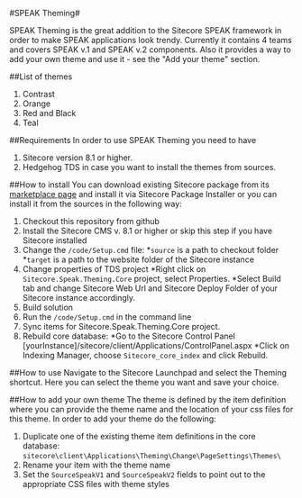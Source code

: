 #SPEAK Theming#

SPEAK Theming is the great addition to the Sitecore SPEAK framework in order to make SPEAK applications look trendy. Currently it contains 4 teams and covers SPEAK v.1 and SPEAK v.2 components. Also it provides a way to add your own theme and use it - see the "Add your theme" section.

##List of themes
1. Contrast
2. Orange
3. Red and Black
4. Teal
 
##Requirements
In order to use SPEAK Theming you need to have 

1. Sitecore version 8.1 or higher.
2. Hedgehog TDS in case you want to install the themes from sources.

##How to install
You can download existing Sitecore package from its [marketplace page](https://marketplace.sitecore.net/Modules/S/Sitecore_SPEAK_Theming.aspx?sc_lang=en) and install it via Sitecore Package Installer or you can install it from the sources in the following way:

1. Checkout this repository from github
2. Install the Sitecore CMS v. 8.1 or higher or skip this step if you have Sitecore installed
3. Change the `/code/Setup.cmd` file:
  *`source` is a path to checkout folder 
  *`target` is a path to the website folder of the Sitecore instance
4.	Change properties of TDS project
  *Right click on `Sitecore.Speak.Theming.Core` project, select Properties.
  *Select Build tab and change Sitecore Web Url and Sitecore Deploy Folder of your Sitecore instance accordingly.
5.	Build solution
6.	Run the `/code/Setup.cmd` in the command line
7.	Sync items for Sitecore.Speak.Theming.Core project.
8.	Rebuild core database:
  *Go to the Sitecore Control Panel [yourInstance]/sitecore/client/Applications/ControlPanel.aspx
  *Click on Indexing Manager, choose `Sitecore_core_index` and click Rebuild. 

##How to use
Navigate to the Sitecore Launchpad and select the Theming shortcut. Here you can select the theme you want and save your choice.

##How to add your own theme
The theme is defined by the item definition where you can provide the theme name and the location of your css files for this theme.
In order to add your theme do the following:

1. Duplicate one of the existing theme item definitions in the core database: `sitecore\client\Applications\Theming\Change\PageSettings\Themes\`
2. Rename your item with the theme name
3. Set the `SourceSpeakV1` and `SourceSpeakV2` fields to point out to the appropriate CSS files with theme styles

